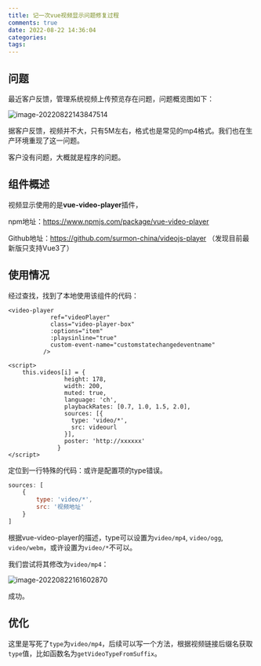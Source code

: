 ```yaml
---
title: 记一次vue视频显示问题修复过程
comments: true
date: 2022-08-22 14:36:04
categories:
tags:
---
```




## 问题

最近客户反馈，管理系统视频上传预览存在问题，问题概览图如下：



![image-20220822143847514](https://gitee.com/wieweicoding/kevinqimgs/raw/master/img/image-20220822143847514.png)

据客户反馈，视频并不大，只有5M左右，格式也是常见的mp4格式。我们也在生产环境重现了这一问题。

客户没有问题，大概就是程序的问题。

## 组件概述

视频显示使用的是**vue-video-player**插件，

npm地址：https://www.npmjs.com/package/vue-video-player

Github地址：https://github.com/surmon-china/videojs-player （发现目前最新版只支持Vue3了）

## 使用情况

经过查找，找到了本地使用该组件的代码：

```vue
<video-player
            ref="videoPlayer"
            class="video-player-box"
            :options="item"
            :playsinline="true"
            custom-event-name="customstatechangedeventname"
          />

<script>
    this.videos[i] = {
                height: 178,
                width: 200,
                muted: true,
                language: 'ch',
                playbackRates: [0.7, 1.0, 1.5, 2.0],
                sources: [{
                  type: 'video/*',
                  src: videourl
                }],
                poster: 'http://xxxxxx'
              }
</script>

```

定位到一行特殊的代码：或许是配置项的type错误。

```javascript
sources: [
    {
        type: 'video/*',
        src: '视频地址'
    }
]
```

根据vue-video-player的描述，type可以设置为`video/mp4`, `video/ogg`, `video/webm`，或许设置为`video/*`不可以。

我们尝试将其修改为`video/mp4`：

![image-20220822161602870](https://gitee.com/wieweicoding/kevinqimgs/raw/master/img/image-20220822161602870.png)

成功。

## 优化

这里是写死了`type`为`video/mp4`，后续可以写一个方法，根据视频链接后缀名获取`type`值，比如函数名为`getVideoTypeFromSuffix`。



